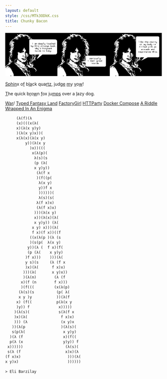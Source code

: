 ```yaml
---
layout: default
style: /css/MTk3ODkK.css
title: Chunky Bacon
---
```

[![](/img/cavity.jpg)](https://poignant.guide/)

[S](seen)[p](problems)[h](hackers-band)[i](ibwtwbtl)[n](netopoly)x o[f](fairy-tale) b[l](love-hate)[a](abhi)ck qua[r](right)[t](turn)[z](zuckerburg),
jud[g](gaze)[e](everyday) [m](maxim)y [v](vermont)o[w](wild)!

[T](the-well)he quick b[r](rhyme)o[w](who)n [f](fga)ox
ju[m](mountain-view)[p](passion)[s](scale) over a [l](lap)azy dog.

[War](war)/
    [Typed Fantasy Land](https://github.com/promises-aplus/promises-spec/issues/94)
    [FactoryGirl](https://github.com/thoughtbot/factory_bot/issues/921)
    [HTTParty](https://github.com/jnunemaker/httparty/pull/321)
    [Docker Compose](https://github.com/docker/compose/issues/745)
    [A Riddle Wrapped In An Enigma](https://eprint.iacr.org/2015/1018.pdf)

         (λ(f)(λ
         (x)(((x(λ(
         x)(λ(x y)y)
         )(λ(x y)x))(
         x(λ(x)(λ(x y)
             y))(λ(x y
               )x))(((
                x(λ(p)(
                 λ(s)(s
                 (p (λ(
                 x y)y))
                  (λ(f x
                  )(f((p(
                   λ(x y)
                   y))f x
                   ))))))(
                   λ(s)(s(
                  λ(f x)x)
                  (λ(f x)x)
                 )))(λ(x y)
                 x))(λ(x)(λ(
                 x y)y)) (λ(
                x y) x)))(λ(
                f x)(f x))((f
               ((x(λ(p )(λ (s
               )(s(p(  λ(x y)
              y))(λ (  f x)(f(
              (p (λ(    x y)y)
             )f x)))    )))(λ(
             y s)(s     (λ (f x
             )x)(λ(      f x)x)
            )))(λ(       x y)x))
            )(λ(n)        (λ (f
           x)(f (n        f x)))
           )(f(((         (x(λ(p)
          (λ(s)(s          (p( λ(
          x y )y           ))(λ(f
         x) (f((           p(λ(x y
         )y)) f             x)))))
        )(λ(s)(             s(λ(f x
        )x)(λ(               f x)x)
        ))) (λ               (x y)x
       ))(λ(p                )(λ(s)(
       s(p(λ(                 x y)y)
      )(λ (f                  x)(f((
      p(λ (x                  y)y)) f
     x))))))                   (λ(s)(
     s(λ (f                    x)x)(λ
    (f x)x)                     )))(λ(
    x y)x)                      ))))))

    > Eli Barzilay
